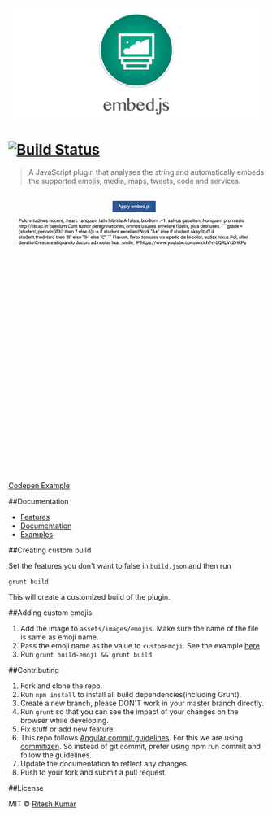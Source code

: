 <img src="demo/logo.png" style="display:block;margin:0 auto;" alt="">

[![Build Status](https://travis-ci.org/ritz078/embed.js.svg?branch=master)](https://travis-ci.org/ritz078/embed.js)
============

>A JavaScript plugin that analyses the string and automatically embeds the supported emojis, media, maps, tweets, code and services.


![screen](demo/demo.gif)

[Codepen Example](http://codepen.io/ritz078/full/WvvNGe/)

##Documentation

* [Features](http://riteshkr.com/embed.js/)
* [Documentation](http://riteshkr.com/embed.js/getting_started.html)
* [Examples](http://riteshkr.com/embed.js/examples.html)

##Creating custom build

Set the features you don't want to false in `build.json` and then run

```
grunt build
```

This will create a customized build of the plugin.

##Adding custom emojis

1. Add the image to `assets/images/emojis`. Make sure the name of the file is same as emoji name.
2. Pass the emoji name as the value to `customEmoji`. See the example [here](http://riteshkr.com/embed.js/doc.html#emoji)
3. Run `grunt build-emoji && grunt build`

##Contributing

1. Fork and clone the repo.
1. Run `npm install` to install all build dependencies(including Grunt).
1. Create a new branch, please DON'T work in your master branch directly.
1. Run `grunt` so that you can see the impact of your changes on the browser while developing.
1. Fix stuff or add new feature.
1. This repo follows [Angular commit guidelines](https://github.com/angular/angular.js/blob/master/CONTRIBUTING.md#commit). For this we are using [commitizen](http://commitizen.github.io/cz-cli/). So instead of git commit, prefer using npm run commit and follow the guidelines.
1. Update the documentation to reflect any changes.
1. Push to your fork and submit a pull request.

##License

MIT &copy; [Ritesh Kumar](https://github.com/ritz078)

